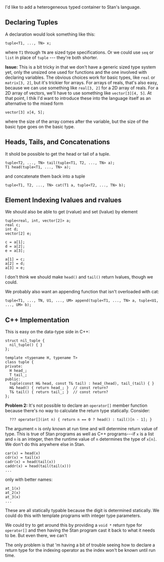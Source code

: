 I'd like to add a heterogeneous typed container to Stan's language.

## Declaring Tuples

A declaration would look something like this:

```
tuple<T1, ..., TN> x;
```

where `T1` through `TN` are sized type specifications.   Or we could use `seq` or `list` in place of `tuple` --- they're both shorter.

<b>Issue:</b>  This is a bit tricky in that we don't have a generic sized type system yet, only the unsized one used for functions and the one involved with declaring variables.  The obvious choices work for basic types, like `real` or `matrix[3, 2]`, but it's trickier for arrays.  For arrays of reals, that's also easy, because we can use something like `real[3, 2]` for a 2D array of reals.  For a 2D array of vectors, we'll have to use something like `vector[3][4, 5]`.  At that point, I thik I'd want to introduce these into the language itself as an alternative to the mixed form 

```
vector[3] x[4, 5];
```

where the size of the array comes after the variable, but the size of the basic type goes on the basic type.

## Heads, Tails, and Concatenations

It shold be possible to get the head or tail of a tuple.  

```
tuple<T2, ..., TN> tail(tuple<T1, T2, ..., TN> a);
T1 head(tuple<T1, ..., TN> a);
```

and concatenate them back into a tuple

```
tuple<T1, T2, ..., TN> cat(T1 a, tuple<T2, ..., TN> b);
```

## Element Indexing lvalues and rvalues

We should also be able to get (rvalue) and set (lvalue) by element

```
tuple<real, int, vector[2]> a;
real c;
int d;
vector[2] e;

c = a[1];
d = a[2];
e = a[3];

a[1] = c;
a[2] = d;
a[3] = e;
```

I don't think we should make `head()` and `tail()` return lvalues, though we could.

We probably also want an appending function that isn't overloaded with cat:

```
tuple<T1, ..., TN, U1, ..., UM> append(tuple<T1, ..., TN> a, tuple<U1, ..., UM> b);
```

## C++ Implementation

This is easy on the data-type side in C++:

```
struct nil_tuple {
  nil_tuple() { }
};

template <typename H, typename T>
class tuple {
private:
  H head_;
  T tail_;
public:
  tuple(const H& head, const T& tail) : head_(head), tail_(tail) { }
  H& head() { return head_; }  // const return?
  T& tail() { return tail_; }  // const return?
};
```

<b>Problem 2:</b>  It's not possible to declare an `operator[]` member function because there's no way to calculate the return type statically.  Consider:

```
  ??? operator[](int n) { return n == 0 ? head() : tail()[n - 1]; }
```

The argument `n` is only known at run time and will determine return value of type. This is true of Stan programs as well as C++ programs---if `x` is a list and `n` is an integer, then the runtime value of `n` determines the type of `x[n]`.  We don't do this anywhere else in Stan.

```
car(x) = head(x)
cdr(x) = tail(x)
cadr(x) = head(tail(x))
caddr(x) = head(tail(tail(x)))
...
```

only with better names:

```
at_1(x)
at_2(x)
at_3(x)
...
```

These are all statically typable because the digit is determined statically.  We could do this with template programs with integer type parameters.

We could try to get around this by providing a `void *` return type for `operator[]` and then having the Stan program cast it back to what it needs to be.  But even there, we can't 


The only problem is that 'm having a bit of trouble seeing how to declare a return type for the indexing operator as the index won't be known until run time.
